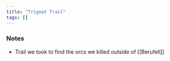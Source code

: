 ```yaml
---
title: "Trigoat Trail"
tags: []
---
```


### Notes 

- Trail we took to find the orcs we killed outside of [[Berufell]]

